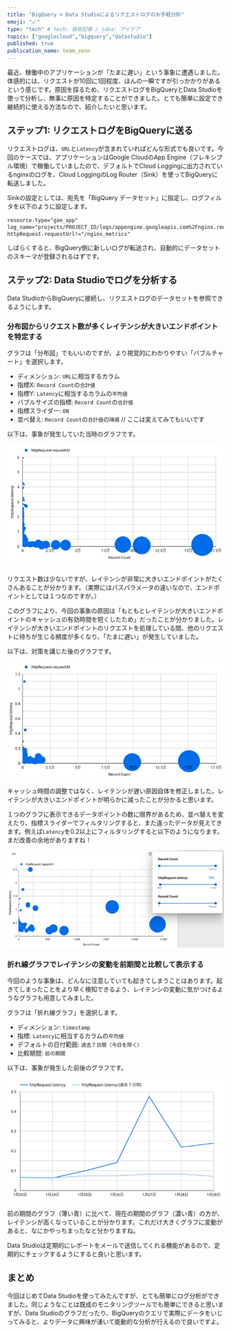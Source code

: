 ```yaml
---
title: "BigQuery + Data Studioによるリクエストログのお手軽分析"
emoji: "📈"
type: "tech" # tech: 技術記事 / idea: アイデア
topics: ["googlecloud","bigquery","datastudio"]
published: true
publication_name: team_zenn
---
```


最近、稼働中のアプリケーションが「たまに遅い」という事象に遭遇しました。体感的には、リクエストが10回に1回程度、ほんの一瞬ですが引っかかりがあるという感じです。原因を探るため、リクエストログをBigQueryとData Studioを使って分析し、無事に原因を特定することができました。とても簡単に設定でき継続的に使える方法なので、紹介したいと思います。

## ステップ1: リクエストログをBigQueryに送る

リクエストログは、`URL`と`Latency`が含まれていればどんな形式でも良いです。今回のケースでは、アプリケーションはGoogle CloudのApp Engine（フレキシブル環境）で稼働していましたので、デフォルトでCloud Loggingに出力されているnginxのログを、Cloud LoggingのLog Router（Sink）を使ってBigQueryに転送しました。

Sinkの設定としては、宛先を「BigQuery データセット」に指定し、ログフィルタを以下のように設定します。

```
resource.type="gae_app"
log_name="projects/PROJECT_ID/logs/appengine.googleapis.com%2Fnginx.request"
httpRequest.requestUrl!="/nginx_metrics"
```

しばらくすると、BigQuery側に新しいログが転送され、自動的にデータセットのスキーマが登録されるはずです。

## ステップ2: Data Studioでログを分析する

Data StudioからBigQueryに接続し、リクエストログのデータセットを参照できるようにします。

### 分布図からリクエスト数が多くレイテンシが大きいエンドポイントを特定する

グラフは「分布図」でもいいのですが、より視覚的にわかりやすい「バブルチャート」を選択します。

- ディメンション: `URL`に相当するカラム
- 指標X: `Record Count`の`合計値`
- 指標Y: `Latency`に相当するカラムの`平均値`
- バブルサイズの指標: `Record Count`の`合計値`
- 指標スライダー: `ON`
- 並べ替え: `Record Count`の`合計値`の`降順` // ここは変えてみてもいいです

以下は、事象が発生していた当時のグラフです。

![](/images/articles/simple-performance-analytics/bubble0.png)

リクエスト数は少ないですが、レイテンシが非常に大きいエンドポイントがたくさんあることが分かります。（実際にはパスパラメータの違いなので、エンドポイントとしては１つなのですが。）

このグラフにより、今回の事象の原因は「もともとレイテンシが大きいエンドポイントのキャッシュの有効時間を短くしたため」だったことが分かりました。レイテンシが大きいエンドポイントのリクエストを処理している間、他のリクエストに待ちが生じる頻度が多くなり、「たまに遅い」が発生していました。

以下は、対策を講じた後のグラフです。

![](/images/articles/simple-performance-analytics/bubble1.png)

キャッシュ時間の調整ではなく、レイテンシが遅い原因自体を修正しました。レイテンシが大きいエンドポイントが明らかに減ったことが分かると思います。

１つのグラフに表示できるデータポイントの数に限界があるため、並べ替えを変えたり、指標スライダーでフィルタリングすると、また違ったデータが見えてきます。例えば`Latency`を0.2以上にフィルタリングすると以下のようになります。まだ改善の余地がありますね！

![](/images/articles/simple-performance-analytics/bubble2.png)

### 折れ線グラフでレイテンシの変動を前期間と比較して表示する

今回のような事象は、どんなに注意していても起きてしまうことはあります。起きてしまったことをより早く検知できるよう、レイテンシの変動に気がつけるようなグラフも用意してみました。

グラフは「折れ線グラフ」を選択します。

- ディメンション: `timestamp`
- 指標: `Latency`に相当するカラムの`平均値`
- デフォルトの日付範囲: `過去７日間（今日を除く）`
- 比較期間: `前の期間`

以下は、事象が発生した前後のグラフです。

![](/images/articles/simple-performance-analytics/oresen.png)

前の期間のグラフ（薄い青）に比べて、現在の期間のグラフ（濃い青）の方が、レイテンシが高くなっていることが分かります。これだけ大きくグラフに変動があると、なにかやっちまったなと分かりますね。

Data Studioは定期的にレポートをメールで送信してくれる機能があるので、定期的にチェックするようにすると良いと思います。

## まとめ

今回はじめてData Studioを使ってみたんですが、とても簡単にログ分析ができました。同じようなことは既成のモニタリングツールでも簡単にできると思いますが、Data Studioのグラフだったり、BigQueryのクエリで実際にデータをいじってみると、よりデータに興味が湧いて能動的な分析が行えるので良いですよ。